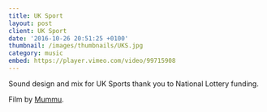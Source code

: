 ```yaml
---
title: UK Sport
layout: post
client: UK Sport
date: '2016-10-26 20:51:25 +0100'
thumbnail: /images/thumbnails/UKS.jpg
category: music
embed: https://player.vimeo.com/video/99715908
---
```


Sound design and mix for UK Sports thank you to National Lottery funding.

Film by [Mummu](http://www.mummu.co.uk).
